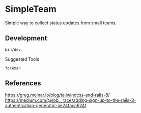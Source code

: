 # SimpleTeam

Simple way to collect status updates from small teams.

## Development

```zsh
bin/dev
```

Suggested Tools

```
foreman
```

## References

https://greg.molnar.io/blog/tailwindcss-and-rails-8/
https://medium.com/@rob__race/adding-sign-up-to-the-rails-8-authentication-generator-ae24facc624f
